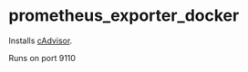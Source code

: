 # prometheus_exporter_docker

Installs [cAdvisor](https://github.com/google/cadvisor).

Runs on port 9110
